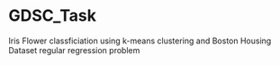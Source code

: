 # GDSC_Task
Iris Flower classficiation using k-means clustering and Boston Housing Dataset regular regression problem
